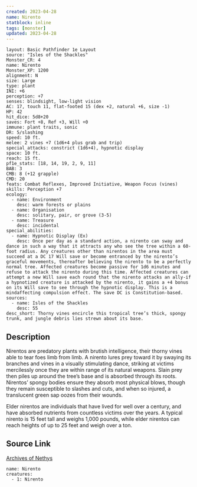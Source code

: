 ```yaml
---
created: 2023-04-28
name: Nirento
statblock: inline
tags: [monster]
updated: 2023-04-28
---
```

```statblock
layout: Basic Pathfinder 1e Layout
source: "Isles of the Shackles"
Monster_CR: 4
name: Nirento
Monster_XP: 1200
alignment: N
size: Large
type: plant
INI: +6
perception: +7
senses: blindsight, low-light vision
AC: 17, touch 11, flat-footed 15 (dex +2, natural +6, size -1)
HP: 42
hit_dice: 5d8+20
saves: Fort +8, Ref +3, Will +0
immune: plant traits, sonic
DR: 5/slashing
speed: 10 ft.
melee: 2 vines +7 (1d6+4 plus grab and trip)
special_attacks: constrict (1d6+4), hypnotic display
space: 10 ft.
reach: 15 ft.
pf1e_stats: [18, 14, 19, 2, 9, 11]
BAB: 3
CMB: 8 (+12 grapple)
CMD: 20
feats: Combat Reflexes, Improved Initiative, Weapon Focus (vines)
skills: Perception +7
ecology:
  - name: Environment
    desc: warm forests or plains
  - name: Organisation
    desc: solitary, pair, or grove (3-5)
  - name: Treasure
    desc: incidental
special_abilities:
  - name: Hypnotic Display (Ex)
    desc: Once per day as a standard action, a nirento can sway and dance in such a way that it attracts any who see the tree within a 60-foot radius. Any creatures other than nirentos in the area must succeed at a DC 17 Will save or become entranced by the nirento’s graceful movements, thereafter believing the nirento to be a perfectly normal tree. Affected creatures become passive for 1d6 minutes and refuse to attack the nirento during this time. Affected creatures can attempt a new Will save each round that the nirento attacks an ally-if a hypnotized creature is attacked by the nirento, it gains a +4 bonus on its Will save to see through the hypnotic display. This is a mindaffecting compulsion effect. The save DC is Constitution-based.
sources:
  - name: Isles of the Shackles
    desc: 55
desc_short: Thorny vines encircle this tropical tree’s thick, spongy trunk, and jungle debris lies strewn about its base.
```
## Description
Nirentos are predatory plants with brutish intelligence, their thorny vines able to tear foes limb from limb. A nirento lures prey toward it by swaying its branches and vines in a visually stimulating dance, striking at victims mercilessly once they are within range of its natural weapons. Slain prey then piles up around the tree’s base and is absorbed through its roots. Nirentos’ spongy bodies ensure they absorb most physical blows, though they remain susceptible to slashes and cuts, and when so injured, a translucent green sap oozes from their wounds.

Elder nirentos are individuals that have lived for well over a century, and have absorbed nutrients from countless victims over the years. A typical nirento is 15 feet tall and weighs 1,000 pounds, while elder nirentos can reach heights of up to 25 feet and weigh over a ton.
## Source Link
[Archives of Nethys](https://aonprd.com/MonsterDisplay.aspx?ItemName=Nirento)
```encounter-table
name: Nirento
creatures:
  - 1: Nirento
```
